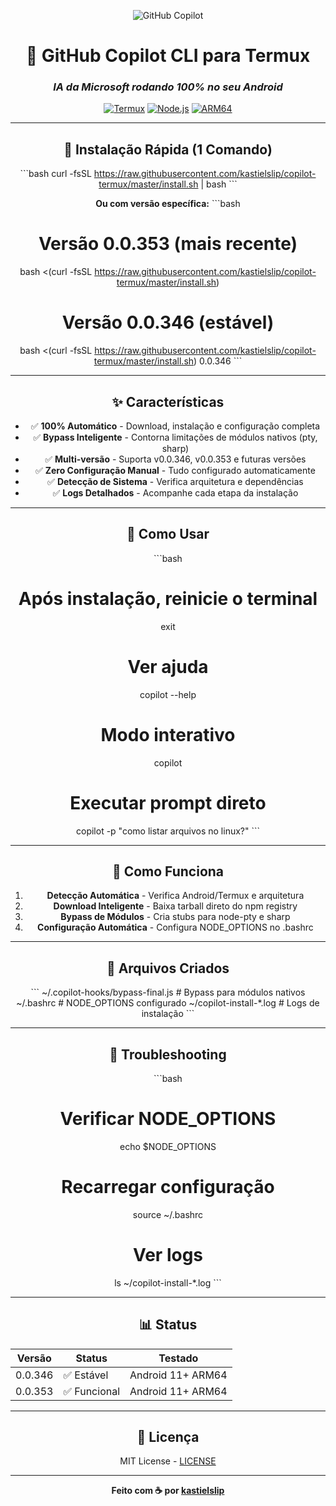 <div align="center">

![GitHub Copilot](https://img.shields.io/badge/GitHub_Copilot-000000?style=for-the-badge&logo=github&logoColor=white)

# 🤖 GitHub Copilot CLI para Termux

### *IA da Microsoft rodando 100% no seu Android*

[![Termux](https://img.shields.io/badge/Termux-000000?style=flat-square&logo=android&logoColor=white)](https://termux.com)
[![Node.js](https://img.shields.io/badge/Node.js-43853D?style=flat-square&logo=node.js&logoColor=white)](https://nodejs.org)
[![ARM64](https://img.shields.io/badge/ARM64-0091BD?style=flat-square&logo=arm&logoColor=white)](https://www.arm.com)

---

## 🚀 Instalação Rápida (1 Comando)

\`\`\`bash
curl -fsSL https://raw.githubusercontent.com/kastielslip/copilot-termux/master/install.sh | bash
\`\`\`

**Ou com versão específica:**
\`\`\`bash
# Versão 0.0.353 (mais recente)
bash <(curl -fsSL https://raw.githubusercontent.com/kastielslip/copilot-termux/master/install.sh)

# Versão 0.0.346 (estável)
bash <(curl -fsSL https://raw.githubusercontent.com/kastielslip/copilot-termux/master/install.sh) 0.0.346
\`\`\`

---

## ✨ Características

- ✅ **100% Automático** - Download, instalação e configuração completa
- ✅ **Bypass Inteligente** - Contorna limitações de módulos nativos (pty, sharp)
- ✅ **Multi-versão** - Suporta v0.0.346, v0.0.353 e futuras versões
- ✅ **Zero Configuração Manual** - Tudo configurado automaticamente
- ✅ **Detecção de Sistema** - Verifica arquitetura e dependências
- ✅ **Logs Detalhados** - Acompanhe cada etapa da instalação

---

## 🎯 Como Usar

\`\`\`bash
# Após instalação, reinicie o terminal
exit

# Ver ajuda
copilot --help

# Modo interativo
copilot

# Executar prompt direto
copilot -p "como listar arquivos no linux?"
\`\`\`

---

## 🔧 Como Funciona

1. **Detecção Automática** - Verifica Android/Termux e arquitetura
2. **Download Inteligente** - Baixa tarball direto do npm registry
3. **Bypass de Módulos** - Cria stubs para node-pty e sharp
4. **Configuração Automática** - Configura NODE_OPTIONS no .bashrc

---

## 📁 Arquivos Criados

\`\`\`
~/.copilot-hooks/bypass-final.js  # Bypass para módulos nativos
~/.bashrc                          # NODE_OPTIONS configurado
~/copilot-install-*.log            # Logs de instalação
\`\`\`

---

## 🐛 Troubleshooting

\`\`\`bash
# Verificar NODE_OPTIONS
echo $NODE_OPTIONS

# Recarregar configuração
source ~/.bashrc

# Ver logs
ls ~/copilot-install-*.log
\`\`\`

---

## 📊 Status

| Versão | Status | Testado |
|--------|--------|---------|
| 0.0.346 | ✅ Estável | Android 11+ ARM64 |
| 0.0.353 | ✅ Funcional | Android 11+ ARM64 |

---

## 📜 Licença

MIT License - [LICENSE](LICENSE)

---

<div align="center">

**Feito com ☕ por [kastielslip](https://github.com/kastielslip)**

</div>
